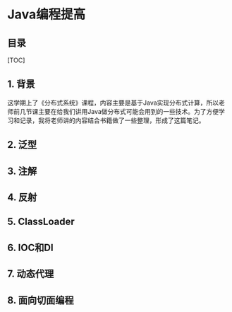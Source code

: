 Java编程提高
===

目录
---

[TOC]

## 1. 背景

这学期上了《分布式系统》课程，内容主要是基于Java实现分布式计算，所以老师前几节课主要在给我们讲用Java做分布式可能会用到的一些技术。为了方便学习和记录，我将老师讲的内容结合书籍做了一些整理，形成了这篇笔记。

## 2. 泛型

## 3. 注解

## 4. 反射

## 5. ClassLoader

## 6. IOC和DI

## 7. 动态代理

## 8. 面向切面编程
